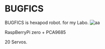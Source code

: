 # BUGFICS
BUGFICS is hexapod robot. for my Labo.
![aa](https://user-images.githubusercontent.com/13394494/174480802-f081d916-ec7e-4c88-8725-5b5b89a473d2.png)

RaspBerryPi zero + PCA9685

20 Servos.
